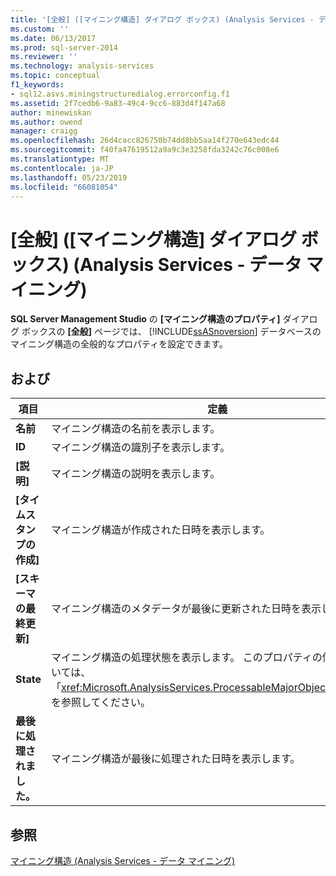 ```yaml
---
title: '[全般] ([マイニング構造] ダイアログ ボックス) (Analysis Services - データ マイニング) |Microsoft Docs'
ms.custom: ''
ms.date: 06/13/2017
ms.prod: sql-server-2014
ms.reviewer: ''
ms.technology: analysis-services
ms.topic: conceptual
f1_keywords:
- sql12.asvs.miningstructuredialog.errorconfig.f1
ms.assetid: 2f7cedb6-9a83-49c4-9cc6-883d4f147a68
author: minewiskan
ms.author: owend
manager: craigg
ms.openlocfilehash: 26d4cacc826750b74dd8bb5aa14f270e643edc44
ms.sourcegitcommit: f40fa47619512a9a9c3e3258fda3242c76c008e6
ms.translationtype: MT
ms.contentlocale: ja-JP
ms.lasthandoff: 05/23/2019
ms.locfileid: "66081054"
---
```

# <a name="general-mining-structure-dialog-box-analysis-services---data-mining"></a>[全般] ([マイニング構造] ダイアログ ボックス) (Analysis Services - データ マイニング)
  **SQL Server Management Studio** の **[マイニング構造のプロパティ]** ダイアログ ボックスの **[全般]** ページでは、 [!INCLUDE[ssASnoversion](../includes/ssasnoversion-md.md)] データベースのマイニング構造の全般的なプロパティを設定できます。  
  
## <a name="options"></a>および  
  
|項目|定義|  
|----------|----------------|  
|**名前**|マイニング構造の名前を表示します。|  
|**ID**|マイニング構造の識別子を表示します。|  
|**[説明]**|マイニング構造の説明を表示します。|  
|**[タイムスタンプの作成]**|マイニング構造が作成された日時を表示します。|  
|**[スキーマの最終更新]**|マイニング構造のメタデータが最後に更新された日時を表示します。|  
|**State**|マイニング構造の処理状態を表示します。 このプロパティの値の詳細については、「<xref:Microsoft.AnalysisServices.ProcessableMajorObject.State%2A>」を参照してください。|  
|**最後に処理されました。**|マイニング構造が最後に処理された日時を表示します。|  
  
## <a name="see-also"></a>参照  
 [マイニング構造 (Analysis Services - データ マイニング)](data-mining/mining-structures-analysis-services-data-mining.md)  
  
  
